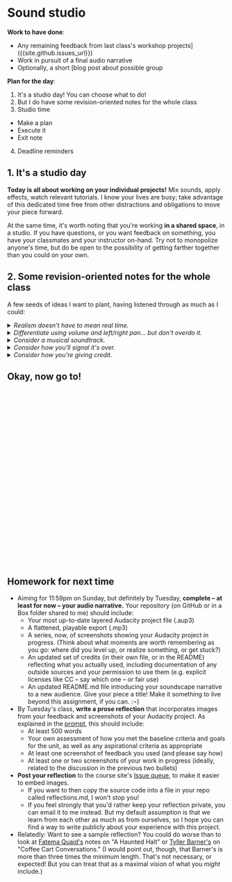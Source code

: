 
# Sound studio

**Work to have done**:

* Any remaining feedback from last class's workshop
 projects]({{site.github.issues_url}})
* Work in pursuit of a final audio narrative
* Optionally, a short [blog post about possible group

**Plan for the day**:

1. It's a studio day! You can choose what to do!
2. But I do have some revision-oriented notes for the whole class
3. Studio time
  - Make a plan
  - Execute it
  - Exit note
4. Deadline reminders

## 1. It's a studio day
<div class="alert alert-success">
<strong>Today is all about working on your individual projects!</strong> Mix sounds, apply effects, watch relevant tutorials. I know your lives are busy; take advantage of this dedicated time free from other distractions and obligations to move your piece forward.
</div>

At the same time, it's worth noting that you're working **in a shared space**, in a studio. If you have questions, or you want feedback on something, you have your classmates and your instructor on-hand. Try not to monopolize anyone's time, but do be open to the possibility of getting farther together than you could on your own.


## 2. Some revision-oriented notes for the whole class
A few seeds of ideas I want to plant, having listened through as much as I could:

<!-- NEW IN 2020:
* endings
* noise reduction
* consider voiceover – or re-recording muffled voices currently in background tracks
-->

<details>
<summary><em>Realism doesn't have to mean real time.</em></summary>
<p>Silence, and sameness, sound a lot longer in playback than they do when you're recording them. Two seconds of nothing could be considered a Grand Pause. Think about how you would write a scene with words: you don't include every moment, every breath, every footstep; you just say, "The doorbell rang, and she opened the door." Similarly, in movies or TV, frequent cuts from one shot to another are the rule, and long takes are the exception. Feel free to elide some moments in time!</p>
<p>If you're worried about signaling how long something takes, consider fading out a background track and fading right back in to a later point in that track.</p>
</details>

<details>
<summary><em>Differentiate using volume and left/right pan... but don't overdo it.</em></summary>
<p>Many of you are doing smart work to differentiate foreground sounds from background, in part through "ducking" the background to a lower volume while keeping the sound going to provide depth. Similarly, many of you are doing smart work using left/right channels to differentiate speakers or to move things around the landscape.</p>

<p>If you haven't yet tried either, go for it! The left/right channels are visible at the left of any track, as long as the track's tall enough. You can adjust the track's overall volume with the gain slider also located there. Alternately, you can use the Envelope Tool to reversibly change volume for just part of the track.</p>

<p>Two caveats: First, if you're listening to someone way off to your left, you'll probably turn to face them, at least part of the way. So <em>you probably don't need to go all the way to 100% left or 100% right</em> when positioning human voices: try 50% and fine-tune from there.</p>

<p>Second, one risk of layering sounds is "clipping," the kind of crackle or squeal you get if the sound level exceeds what the system can handle. This can especially happen as you layer these sounds together, or amplify them to bring them closer to the listener. If you notice any one waveform hitting the top of the track, or the overall volume going into the red during playback, you're "clipping" part of your sound. Try Effects > Clip Fix, which should give you a little more room.</p>

</details>
<!--
<details>
<summary><em>Aim to blend at most entrances and exits.</em></summary>

<p>Sometimes, you really do want a sound to enter suddenly: a jump-scare, a bolt of lightning, a phone ringing. But more often, you want the new sound to feel like it's part of the same scene. Sounds recorded in different places often have different levels of background hum, which can make their entrances and exits feel more intrusive. You can mask this with fade-ins/outs, or try to <a href="https://fedoramagazine.org/audacity-quick-tip-quickly-remove-background-noise/">remove the background</a>. (That last is easiest if you recorded an extra second or two of "silence" before each take.)</p>

<p>If you want to use music or another kind of background sound to cover transitions, try overlapping the fade-in with the existing scene so as to minimize dead air: at a low volume, the effect will be a more seamless / integrated transition.
</p>
</details> -->

<details>
<summary><em>Consider a musical soundtrack.</em></summary>

<p>Even if your narrative takes place somewhere you wouldn't expect music to actually be audible, a low-key background soundtrack offers a lot of benefits: it covers transitions that would otherwise be silent; it masks differences in background noise across assets and thus helps them seem more like they belong together; and, as we noted when we started this unit, music is great a signaling (or shifting) emotional tone. </p>

<p>Be sure to check out the <a href="../resources#sounds-and-music">Sounds and Music section</a> of the Resources page for tips on where to find openly licensed tracks you can use.</p>

</details>

<!--
<details>
<summary><em>Consider adding a voiceover layer.</em></summary>
<p>Maybe I'm just getting old, but as I've puttered around various places by myself I've noticed that I don't stay silent: I mutter as I putter. Even if it's just short reactions to things I see ("nice!") or read ("really? <em>really</em>."), even if it's not actual words ("hmm."), I tend to narrate my day.</p>

<p>All of which is to say, if your audio narrative takes your listeners along on a ride inside someone's head, but you haven't yet included any human voices, I'd at least give some thought to whether a word here or there might help. (Note that the voice doesn't have to exist in the same timestream as the events of the narrative: think about some of the retrospective commentary in <a href="https://training.npr.org/2015/10/30/six-npr-stories-that-breathe-life-into-neighborhood-scenes/">the NPR reading I had you do</a>, especially the pieces featuring Steve Inskeep and Robert Siegel.)</p>

</details> -->

<!-- <details>
<summary><em>Consider adding a transcript.</em></summary>

<p>If you're working off of a script, as a number of you seem to be, please do consider turning it into a readable transcript you can place alongside the sound file: it's not only more accessible for the temporarily or permanently hearing-impaired, but it also makes your piece easier to search for (and within).</p>

<p>I forgot to send an email with examples (I blame this illness), but I can fix that now! NPR's <em>This American Life</em> does a great job, and they're relatively straightforward in format, too. Why not check out some of their <a href="https://www.thisamericanlife.org/recommended">recommended episodes</a>, including a primer for listeners <a href="https://www.thisamericanlife.org/recommended/new-to-this-american-life">new to the show</a> that tipped me off to this <a href="https://www.thisamericanlife.org/109/notes-on-camp">one on camp</a>. (I was excited by this description: <em>"This one drops you in a place and immerses you there so quickly and happily. Just a deeply cheerful trip into childhood summertime."</em>) Or, for something closer to the length of what you'll be working on – a special episode with <a href="https://www.thisamericanlife.org/241/20-acts-in-60-minutes">20 acts in 60 minutes</a>?</p>

<p>You access the transcript from the top of each full episode page, but you can jump to specific sections, or "acts," when choosing what to listen to.</p>
</details> -->

<details>
<summary><em>Consider how you'll signal it's over.</em></summary>
<p>Endings are tricky. In an essay, I'd say they usually depend on beginnings: completing some thought you'd left open, or answering a question. In stories, there's often an epiphany (new insight) or a denouement, a return to a previous situation but with the characters' perspectives on it now changed. You can try those things with audio, too, but there are added elements: if you have music, you can make sure to "resolve" back into the root chord, or to complete a rhythmic sequence; if you have an ongoing event, you can fade out; if you have a surprise or joke ending, you can signal intentionality by muting almost all the backgrounds to draw attention to the one track that remains.</p>

<p>There are lots of ways to do this. But if you're satisfied with the overall shape, endings are one place where you can put a little extra polish in!</p>

</details>

<!-- <details>
<summary><em>Consider adding a title.</em></summary>

<p>A title can provide a location, a clue, a genre, a commentary; it can make or unmake listener expectations. What will you call your audio narrative? Where will you let listeners know that name? (In the README? In a recorded introduction to the sound file itself, either with or without a <a href="https://tvtropes.org/pmwiki/pmwiki.php/Main/TheTeaser?from=Main.ColdOpen">cold open</a>?)</p>
</details> -->

<details>
<summary><em>Consider how you're giving credit.</em></summary>

<p>If you're using sounds someone else recorded, be sure to include enough information to recover where it came from. (See <em>Writer/Designer</em> page 162, and the <a href="https://creativecommons.org/use-remix/get-permission/">Creative Commons' own recommendations</a>.)</p>

<p>If you're using source material with a Creative Commons license, <em>you do need to specify *which* license it uses</em>: CC-BY, CC-BY-NC, etc. This is especially important for Share-Alike licenses (CC-BY-SA, etc), because they force you to use the same license and can therefore be in conflict with each other. You can add this information at the end of the audio file, like in Coffee Cart Conversations, or you can use that space after your narrative ends to point listeners toward a text file in your repository.</p>

<p>Note as well that any kind of CC-BY license requires you to say who made the source, not just say that it has a CC-BY license. (That's what the BY means.) Nor is it enough to give a link to the search engine or database that you found it with: point to the specific page for the individual file you're using.</p>
</details>

<!-- <details>
<summary><em>Consider volume.</em></summary>

Many of you are doing smart work to differentiate foreground sounds from background, in part through "ducking" the background to a lower volume while keeping the sound going to provide depth. On the foreground side, one risk of recording original sounds is overloading the microphone, such that you get a kind of crackle or squeal as the sound level exceeds what the system can handle. If you notice this happening – you can look for places where the waveform hits the top of the track, or where the volume goes into the red – try Effects > Clip Fix, which should give you a little more room.
</details> -->


## Okay, now go to!

<div style="height:100px; height:10vh;">
<!-- This div left intentionally blank, for spacing -->
</div>

## Homework for next time

* Aiming for 11:59pm on Sunday, but definitely by Tuesday, **complete – at least for now – your audio narrative.** Your repository (on GitHub or in a Box folder shared to me) should include:
   - Your most up-to-date layered Audacity project file (.aup3)
   - A flattened, playable export (.mp3)
   - A series, now, of screenshots showing your Audacity project in progress. (Think about what moments are worth remembering as you go: where did you level up, or realize something, or get stuck?)
   - An updated set of credits (in their own file, or in the README) reflecting what you actually used, including documentation of any outside sources and your permission to use them (e.g. explicit licenses like CC – say which one – or fair use)
   - An updated README.md file introducing your soundscape narrative to a new audience. Give your piece a title! Make it something to live beyond this assignment, if you can. :¬)
* By Tuesday's class, **write a prose reflection** that incorporates images from your feedback and screenshots of your Audacity project. As explained in the [prompt](https://github.com/benmiller314/soundscape2022spring#deadlines-and-products), this should include:
   - At least 500 words
   - Your own assessment of how you met the baseline criteria and goals for the unit, as well as any aspirational criteria as appropriate
   - At least one screenshot of feedback you used (and please say how)
   - At least one or two screenshots of your work in progress (ideally, related to the discussion in the previous two bullets)
* **Post your reflection** to the course site's [Issue queue]({{site.github.issues_url}}), to make it easier to embed images.
   - If you want to then copy the source code into a file in your repo called reflections.md, I won't stop you!
   - If you feel strongly that you'd rather keep your reflection private, you can email it to me instead. But my default assumption is that we learn from each other as much as from ourselves, so I hope you can find a way to write publicly about your experience with this project.
* Relatedly: Want to see a sample reflection? You could do worse than to look at [Fatema Quaid's](https://github.com/benmiller314/cdm2019fall/issues/3#issuecomment-534351121) notes on "A Haunted Halt" or [Tyller Barner's](https://github.com/pitt-cdm/miller2019spring/issues/2#issuecomment-460512213) on "Coffee Cart Conversations." (I would point out, though, that Barner's is more than three times the minimum length. That's not necessary, or expected! But you can treat that as a maximal vision of what you *might* include.)
